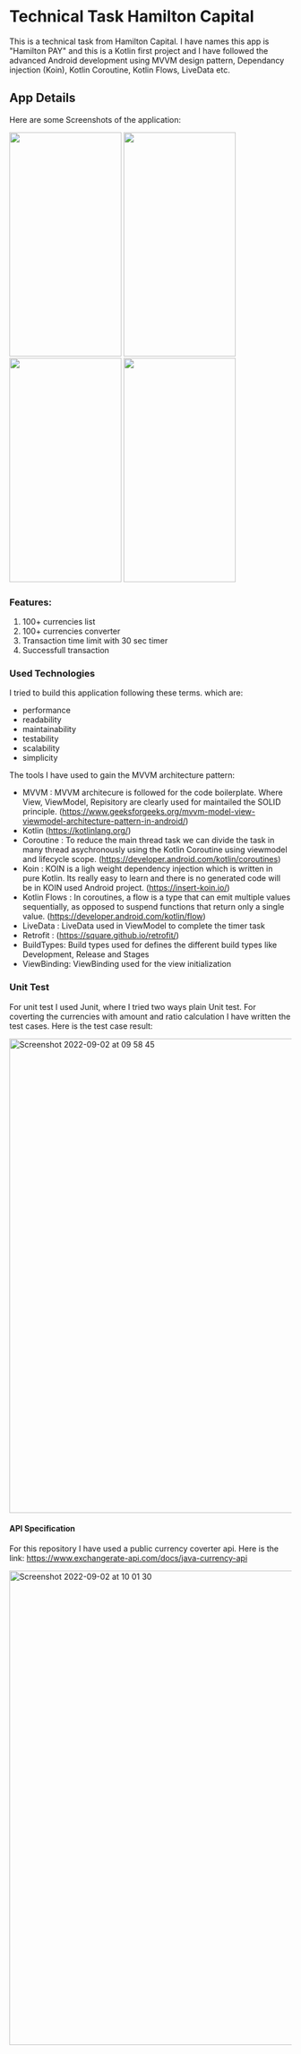 # Technical Task Hamilton Capital

This is a technical task from Hamilton Capital. I have names this app is "Hamilton PAY" and this is a Kotlin first project and I have followed the advanced Android development using MVVM design pattern, Dependancy injection (Koin), Kotlin Coroutine, Kotlin Flows, LiveData etc.

## App Details

Here are some Screenshots of the application:

<img src="https://user-images.githubusercontent.com/11981999/188101986-420cd6f4-5752-4f53-8b2e-dd1947e045bc.png" alt="" data-canonical-src="https://user-images.githubusercontent.com/11981999/188101986-420cd6f4-5752-4f53-8b2e-dd1947e045bc.png" width="200" height="400" /> <img src="https://user-images.githubusercontent.com/11981999/188100423-9ff6456f-746f-45ee-85f2-7d657f9c11aa.png" alt="" data-canonical-src="https://user-images.githubusercontent.com/11981999/188100423-9ff6456f-746f-45ee-85f2-7d657f9c11aa.png" width="200" height="400" /> <img src="https://user-images.githubusercontent.com/11981999/188102194-cccd4d1b-6899-409c-85bb-1e22dd562d67.png" alt="" data-canonical-src="https://user-images.githubusercontent.com/11981999/188102194-cccd4d1b-6899-409c-85bb-1e22dd562d67.png" width="200" height="400" /> <img src="https://user-images.githubusercontent.com/11981999/188100357-292b2921-b1a2-4810-b117-2b875453032b.png" alt="" data-canonical-src="https://user-images.githubusercontent.com/11981999/188100357-292b2921-b1a2-4810-b117-2b875453032b.png" width="200" height="400" />

### Features:
1. 100+ currencies list
2. 100+ currencies converter
3. Transaction time limit with 30 sec timer
4. Successfull transaction


### Used Technologies

I tried to build this application following these terms. which are:

- performance
- readability
- maintainability
- testability
- scalability
- simplicity

The tools I have used to gain the MVVM architecture pattern:

- MVVM :  MVVM architecure is followed for the code boilerplate. Where View, ViewModel, Repisitory are clearly used for maintailed the SOLID principle. (https://www.geeksforgeeks.org/mvvm-model-view-viewmodel-architecture-pattern-in-android/)
- Kotlin (https://kotlinlang.org/)
- Coroutine : To reduce the main thread task we can divide the task in many thread asychronously using the Kotlin Coroutine using viewmodel and lifecycle scope. (https://developer.android.com/kotlin/coroutines)
- Koin : KOIN is a ligh weight dependency injection which is written in pure Kotlin. Its really easy to learn and there is no generated code will be in KOIN used Android project. (https://insert-koin.io/)
- Kotlin Flows : In coroutines, a flow is a type that can emit multiple values sequentially, as opposed to suspend functions that return only a single value. (https://developer.android.com/kotlin/flow)
- LiveData : LiveData used in ViewModel to complete the timer task
- Retrofit : (https://square.github.io/retrofit/)
- BuildTypes: Build types used for defines the different build types like Development, Release and Stages
- ViewBinding: ViewBinding used for the view initialization

### Unit Test
For unit test I used Junit, where I tried two ways plain Unit test. For coverting the currencies with amount and ratio calculation I have written the test cases. Here is the test case result:

<img width="847" alt="Screenshot 2022-09-02 at 09 58 45" src="https://user-images.githubusercontent.com/11981999/188103961-e2dc6877-6bb9-42a4-a550-03def69a59d8.png">


#### API Specification

For this repository I have used a public currency coverter api. Here is the link: https://www.exchangerate-api.com/docs/java-currency-api

<img width="847" alt="Screenshot 2022-09-02 at 10 01 30" src="https://user-images.githubusercontent.com/11981999/188112495-90f0cbc6-b49f-4302-93f8-37f616bb4e65.png">

